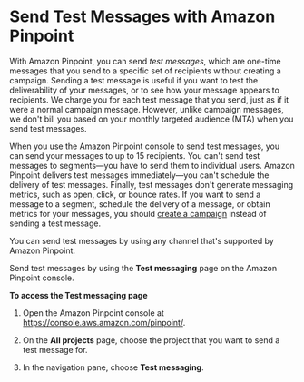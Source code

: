 # Send Test Messages with Amazon Pinpoint<a name="messages"></a>

With Amazon Pinpoint, you can send *test messages*, which are one\-time messages that you send to a specific set of recipients without creating a campaign\. Sending a test message is useful if you want to test the deliverability of your messages, or to see how your message appears to recipients\. We charge you for each test message that you send, just as if it were a normal campaign message\. However, unlike campaign messages, we don't bill you based on your monthly targeted audience \(MTA\) when you send test messages\.

When you use the Amazon Pinpoint console to send test messages, you can send your messages to up to 15 recipients\. You can't send test messages to segments—you have to send them to individual users\. Amazon Pinpoint delivers test messages immediately—you can't schedule the delivery of test messages\. Finally, test messages don't generate messaging metrics, such as open, click, or bounce rates\. If you want to send a message to a segment, schedule the delivery of a message, or obtain metrics for your messages, you should [create a campaign](campaigns.md) instead of sending a test message\.

You can send test messages by using any channel that's supported by Amazon Pinpoint\.

Send test messages by using the **Test messaging** page on the Amazon Pinpoint console\.

**To access the Test messaging page**

1. Open the Amazon Pinpoint console at [https://console\.aws\.amazon\.com/pinpoint/](https://console.aws.amazon.com/pinpoint/)\.

1. On the **All projects** page, choose the project that you want to send a test message for\.

1. In the navigation pane, choose **Test messaging**\.